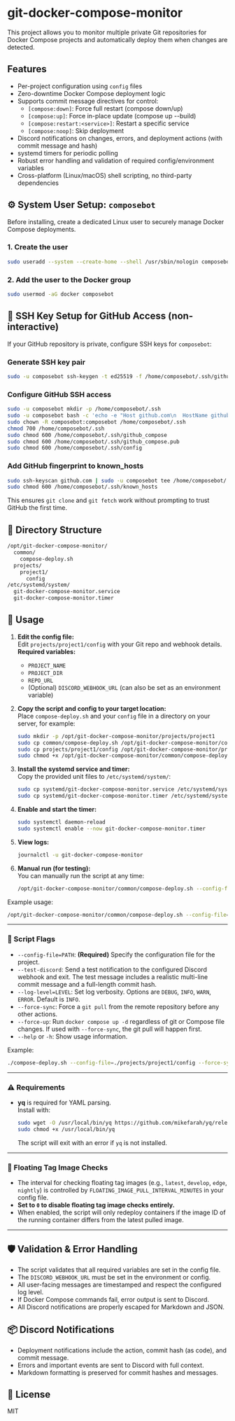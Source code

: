 # git-docker-compose-monitor

This project allows you to monitor multiple private Git repositories for Docker Compose projects and automatically deploy them when changes are detected.

## Features

- Per-project configuration using `config` files
- Zero-downtime Docker Compose deployment logic
- Supports commit message directives for control:
    - `[compose:down]`: Force full restart (compose down/up)
    - `[compose:up]`: Force in-place update (compose up --build)
    - `[compose:restart:<service>]`: Restart a specific service
    - `[compose:noop]`: Skip deployment
- Discord notifications on changes, errors, and deployment actions (with commit message and hash)
- systemd timers for periodic polling
- Robust error handling and validation of required config/environment variables
- Cross-platform (Linux/macOS) shell scripting, no third-party dependencies

## ⚙️ System User Setup: `composebot`

Before installing, create a dedicated Linux user to securely manage Docker Compose deployments.

### 1. Create the user

```bash
sudo useradd --system --create-home --shell /usr/sbin/nologin composebot
```

### 2. Add the user to the Docker group

```bash
sudo usermod -aG docker composebot
```

## 🔐 SSH Key Setup for GitHub Access (non-interactive)

If your GitHub repository is private, configure SSH keys for `composebot`:

### Generate SSH key pair

```bash
sudo -u composebot ssh-keygen -t ed25519 -f /home/composebot/.ssh/github_compose -N ""
```

### Configure GitHub SSH access

```bash
sudo -u composebot mkdir -p /home/composebot/.ssh
sudo -u composebot bash -c 'echo -e "Host github.com\n  HostName github.com\n  IdentityFile ~/.ssh/github_compose\n  IdentitiesOnly yes" > /home/composebot/.ssh/config'
sudo chown -R composebot:composebot /home/composebot/.ssh
chmod 700 /home/composebot/.ssh
sudo chmod 600 /home/composebot/.ssh/github_compose
sudo chmod 600 /home/composebot/.ssh/github_compose.pub
sudo chmod 600 /home/composebot/.ssh/config
```

### Add GitHub fingerprint to known_hosts

```bash
sudo ssh-keyscan github.com | sudo -u composebot tee /home/composebot/.ssh/known_hosts > /dev/null
sudo chmod 600 /home/composebot/.ssh/known_hosts
```

This ensures `git clone` and `git fetch` work without prompting to trust GitHub the first time.

## 📁 Directory Structure

```bash
/opt/git-docker-compose-monitor/
  common/
    compose-deploy.sh
  projects/
    project1/
      config
/etc/systemd/system/
  git-docker-compose-monitor.service
  git-docker-compose-monitor.timer
```

## 🚀 Usage

1. **Edit the config file:**  
   Edit `projects/project1/config` with your Git repo and webhook details.  
   **Required variables:**  
   - `PROJECT_NAME`
   - `PROJECT_DIR`
   - `REPO_URL`
   - (Optional) `DISCORD_WEBHOOK_URL` (can also be set as an environment variable)

2. **Copy the script and config to your target location:**  
   Place `compose-deploy.sh` and your `config` file in a directory on your server, for example:

   ```bash
   sudo mkdir -p /opt/git-docker-compose-monitor/projects/project1
   sudo cp common/compose-deploy.sh /opt/git-docker-compose-monitor/common/
   sudo cp projects/project1/config /opt/git-docker-compose-monitor/projects/project1/config
   sudo chmod +x /opt/git-docker-compose-monitor/common/compose-deploy.sh
   ```

3. **Install the systemd service and timer:**  
   Copy the provided unit files to `/etc/systemd/system/`:

   ```bash
   sudo cp systemd/git-docker-compose-monitor.service /etc/systemd/system/
   sudo cp systemd/git-docker-compose-monitor.timer /etc/systemd/system/
   ```

4. **Enable and start the timer:**  

   ```bash
   sudo systemctl daemon-reload
   sudo systemctl enable --now git-docker-compose-monitor.timer
   ```

5. **View logs:**  

   ```bash
   journalctl -u git-docker-compose-monitor
   ```

6. **Manual run (for testing):**  
   You can manually run the script at any time:

   ```bash
   /opt/git-docker-compose-monitor/common/compose-deploy.sh --config-file=/opt/git-docker-compose-monitor/projects/project1/config
   ```

Example usage:

```bash
/opt/git-docker-compose-monitor/common/compose-deploy.sh --config-file=/opt/git-docker-compose-monitor/projects/project1/config
```

---

### 🔧 Script Flags

- `--config-file=PATH`: **(Required)** Specify the configuration file for the project.
- `--test-discord`: Send a test notification to the configured Discord webhook and exit. The test message includes a realistic multi-line commit message and a full-length commit hash.
- `--log-level=LEVEL`: Set log verbosity. Options are `DEBUG`, `INFO`, `WARN`, `ERROR`. Default is `INFO`.
- `--force-sync`: Force a `git pull` from the remote repository before any other actions.
- `--force-up`: Run `docker compose up -d` regardless of git or Compose file changes. If used with `--force-sync`, the git pull will happen first.
- `--help` or `-h`: Show usage information.

Example:

```bash
./compose-deploy.sh --config-file=./projects/project1/config --force-sync --force-up --log-level=DEBUG
```

---

### ⚠️ Requirements

- **yq** is required for YAML parsing.  
  Install with:
  ```bash
  sudo wget -O /usr/local/bin/yq https://github.com/mikefarah/yq/releases/latest/download/yq_linux_amd64
  sudo chmod +x /usr/local/bin/yq
  ```
  The script will exit with an error if `yq` is not installed.

---

### 📝 Floating Tag Image Checks

- The interval for checking floating tag images (e.g., `latest`, `develop`, `edge`, `nightly`) is controlled by `FLOATING_IMAGE_PULL_INTERVAL_MINUTES` in your config file.
- **Set to `0` to disable floating tag image checks entirely.**
- When enabled, the script will only redeploy containers if the image ID of the running container differs from the latest pulled image.

---

## 🛡️ Validation & Error Handling

- The script validates that all required variables are set in the config file.
- The `DISCORD_WEBHOOK_URL` must be set in the environment or config.
- All user-facing messages are timestamped and respect the configured log level.
- If Docker Compose commands fail, error output is sent to Discord.
- All Discord notifications are properly escaped for Markdown and JSON.

## 📦 Discord Notifications

- Deployment notifications include the action, commit hash (as code), and commit message.
- Errors and important events are sent to Discord with full context.
- Markdown formatting is preserved for commit hashes and messages.

## 📜 License

MIT
